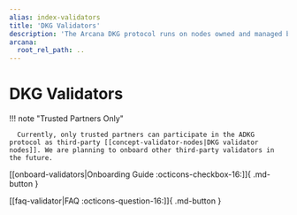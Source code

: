 ```yaml
---
alias: index-validators
title: 'DKG Validators'
description: 'The Arcana DKG protocol runs on nodes owned and managed by Arcana as well as a few trusted third parties. Learn more about how to set up DKG validator nodes and Validator FAQ.'
arcana:
  root_rel_path: ..
---
```


# DKG Validators

!!! note "Trusted Partners Only"

      Currently, only trusted partners can participate in the ADKG protocol as third-party [[concept-validator-nodes|DKG validator nodes]]. We are planning to onboard other third-party validators in the future.

[[onboard-validators|Onboarding Guide :octicons-checkbox-16:]]{ .md-button }

[[faq-validator|FAQ :octicons-question-16:]]{ .md-button }
